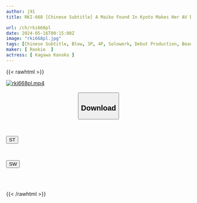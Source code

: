```yaml
---
author: j91
title: RKI-668 [Chinese Subtitle] A Maiko Found In Kyoto Makes Her AV Debut And Is Flooded With Reservations In The Red Light District! A Cute Smiling Maiko Takes Off Her Kimono And Cums In The Tatami Room! Kanoko Kagawa

url: /ch/rki668pl
date: 2024-05-16T00:15:00Z
image: "rki668pl.jpg"
tags: [Chinese Subtitle, Blow, 3P, 4P, Solowork, Debut Production, Beautiful Girl, Kimono, Mourning	]
maker: [ Rookie  ]
actress: [ Kagawa Kanoko ]
---
```



{{< rawhtml >}}

<div class="video" data-videoid="Keko04BJRmC0Vo7">
    <a href="javascript:;">
        <img src="/ch/rki668pl/rki668pl.jpg" width="WIDTH" height="HEIGHT" alt="rki668pl.mp4" loading="lazy">
    </a>
</div>

<script type="text/javascript" src="https://j91.asia/asset/on-demand-st.js"></script>

<br>
  <link rel="stylesheet" href="https://j91.asia/asset/bs5.css">
  
  <center>
  <button class="btn btn-primary" type="button" data-bs-toggle="collapse" data-bs-target=".multi-collapse" aria-expanded="false" aria-controls="multiCollapseExample1 multiCollapseExample2"><h2>Download</h2></button></center>
</p>
<div class="row">
  <div class="col">
    <div class="collapse multi-collapse" id="multiCollapseExample1">
      <div class="card card-body">
	      	      <br>
<div class="buttons">  
<p><a href="/ch/rki668pl/st.html" target="_blank"><button class="btn-hover color-3"><i class="fa fa-download"></i> ST</button></a></p></div>
    </div>
  </div>
</div>
  <div class="col">
    <div class="collapse multi-collapse" id="multiCollapseExample2">
      <div class="card card-body">
	      <br>
<div class="buttons">
<p><a href="/ch/rki668pl/sw.html" target="_blank"><button class="btn-hover color-2"><i class="fa fa-download"></i> SW</button></a></p></div>
<br><br>
      </div>
    </div>
  </div>
</div>

{{< /rawhtml >}}